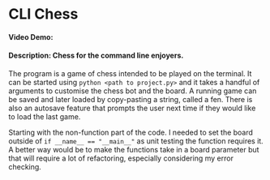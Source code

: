 # CLI Chess
#### Video Demo:  <URL HERE>
#### Description: Chess for the command line enjoyers.

The program is a game of chess intended to be played on the terminal. It can be started using `python <path to project.py>` and it takes a handful of arguments to customise the chess bot and the board. A running game can be saved and later loaded by copy-pasting a string, called a fen. There is also an autosave feature that prompts the user next time if they would like to load the last game.

Starting with the non-function part of the code. I needed to set the board outside of `if __name__ == "__main__"` as unit testing the function requires it. A better way would be to make the functions take in a board parameter but that will require a lot of refactoring, especially considering my error checking.